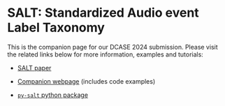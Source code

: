 # SALT: Standardized Audio event Label Taxonomy

This is the companion page for our DCASE 2024 submission. Please visit the related links below for more information, examples and tutorials:

- [SALT paper](https://arxiv.org/abs/2409.11746)

- [Companion webpage](https://tpt-adasp.github.io/salt/) (includes code examples)

- [`py-salt` python package](/py-salt/)

